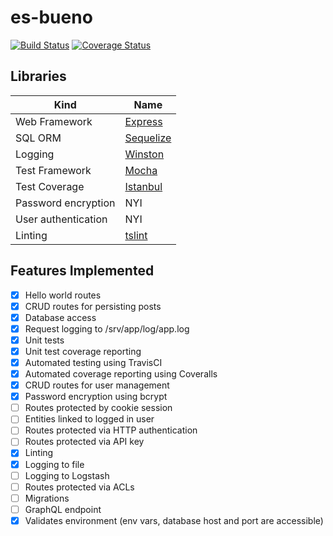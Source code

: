 # es-bueno

[![Build Status](https://travis-ci.org/galactic-filament/es-bueno.svg?branch=master)](https://travis-ci.org/galactic-filament/es-bueno)
[![Coverage Status](https://coveralls.io/repos/github/galactic-filament/es-bueno/badge.svg?branch=master)](https://coveralls.io/github/galactic-filament/es-bueno?branch=master)

## Libraries

Kind | Name
--- | ---
Web Framework | [Express](https://expressjs.com/)
SQL ORM | [Sequelize](http://docs.sequelizejs.com/)
Logging | [Winston](https://www.npmjs.com/package/winston)
Test Framework | [Mocha](https://mochajs.org/)
Test Coverage | [Istanbul](https://istanbul.js.org/)
Password encryption | NYI
User authentication | NYI
Linting | [tslint](https://github.com/palantir/tslint)

## Features Implemented

- [x] Hello world routes
- [x] CRUD routes for persisting posts
- [x] Database access
- [x] Request logging to /srv/app/log/app.log
- [x] Unit tests
- [x] Unit test coverage reporting
- [x] Automated testing using TravisCI
- [x] Automated coverage reporting using Coveralls
- [x] CRUD routes for user management
- [x] Password encryption using bcrypt
- [ ] Routes protected by cookie session
- [ ] Entities linked to logged in user
- [ ] Routes protected via HTTP authentication
- [ ] Routes protected via API key
- [x] Linting
- [x] Logging to file
- [ ] Logging to Logstash
- [ ] Routes protected via ACLs
- [ ] Migrations
- [ ] GraphQL endpoint
- [x] Validates environment (env vars, database host and port are accessible)
